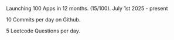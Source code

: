 Launching 100 Apps in 12 months. (15/100). July 1st 2025 - present

10 Commits per day on Github. 

5 Leetcode Questions per day.
